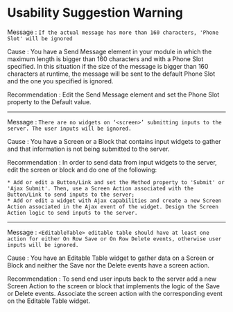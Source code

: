 # Usability Suggestion Warning

Message
:   `If the actual message has more than 160 characters, 'Phone Slot' will be ignored`

Cause
:   You have a Send Message element in your module in which the maximum length is bigger than 160 characters and with a Phone Slot specified. In this situation if the size of the message is bigger than 160 characters at runtime, the message will be sent to the default Phone Slot and the one you specified is ignored.

Recommendation
:   Edit the Send Message element and set the Phone Slot property to the Default value.

---

Message
:   `There are no widgets on ‘<screen>’ submitting inputs to the server. The user inputs will be ignored.`

Cause
:   You have a Screen or a Block that contains input widgets to gather and that information is not being submitted to the server.

Recommendation
:   In order to send data from input widgets to the server, edit the screen or block and do one of the following:

    * Add or edit a Button/Link and set the Method property to 'Submit' or 'Ajax Submit'. Then, use a Screen Action associated with the Button/Link to send inputs to the server;
    * Add or edit a widget with Ajax capabilities and create a new Screen Action associated in the Ajax event of the widget. Design the Screen Action logic to send inputs to the server.

---

Message
:   `<EditableTable> editable table should have at least one action for either On Row Save or On Row Delete events, otherwise user inputs will be ignored.`

Cause
:   You have an Editable Table widget to gather data on a Screen or Block and neither the Save nor the Delete events have a screen action.

Recommendation
:   To send end user inputs back to the server add a new Screen Action to the screen or block that implements the logic of the Save or Delete events. Associate the screen action with the corresponding event on the Editable Table widget.
